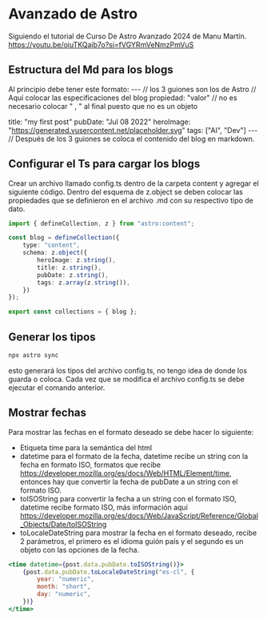 # Avanzado de Astro

Siguiendo el tutorial de Curso De Astro Avanzado 2024 de Manu Martín.
https://youtu.be/oiuTKQajb7o?si=fVGYRmVeNmzPmVuS


## Estructura del Md para los blogs
Al principio debe tener este formato:
--- // los 3 guiones son los de Astro
// Aquí colocar las especificaciones del blog
propiedad: "valor" // no es necesario colocar " , " al final puesto que no es un objeto

title: "my first post"
pubDate: "Jul 08 2022"
heroImage: "https://generated.vusercontent.net/placeholder.svg"
tags: ["AI", "Dev"]
--- //
Después de los 3 guiones se coloca el contenido del blog en markdown.


## Configurar el Ts para cargar los blogs
Crear un archivo llamado config.ts dentro de la carpeta content y agregar el siguiente código.
Dentro del esquema de z.object se deben colocar las propiedades que se definieron en el archivo .md con su respectivo tipo de dato.

```ts
import { defineCollection, z } from "astro:content";

const blog = defineCollection({
    type: "content",
    schema: z.object({
        heroImage: z.string(),
        title: z.string(),
        pubDate: z.string(),
        tags: z.array(z.string()),
    })
});

export const collections = { blog };
```

## Generar los tipos
```sh
npx astro sync
```
esto generará los tipos del archivo config.ts, no tengo idea de donde los guarda o coloca.
Cada vez que se modifica el archivo config.ts se debe ejecutar el comando anterior.


## Mostrar fechas
Para mostrar las fechas en el formato deseado se debe hacer lo siguiente:
- Etiqueta time para la semántica del html
- datetime para el formato de la fecha, datetime recibe un string con la fecha en formato ISO, formatos que recibe https://developer.mozilla.org/es/docs/Web/HTML/Element/time, entonces hay que convertir la fecha de pubDate a un string con el formato ISO.
- toISOString para convertir la fecha a un string con el formato ISO, datetime recibe formato ISO, más información aquí https://developer.mozilla.org/es/docs/Web/JavaScript/Reference/Global_Objects/Date/toISOString
- toLocaleDateString para mostrar la fecha en el formato deseado, recibe 2 parámetros, el primero es el idioma guión país y el segundo es un objeto con las opciones de la fecha.

```jsx
<time datetime={post.data.pubDate.toISOString()}>
    {post.data.pubDate.toLocaleDateString("es-cl", {
        year: "numeric",
        month: "short",
        day: "numeric",
    })}
</time>
```